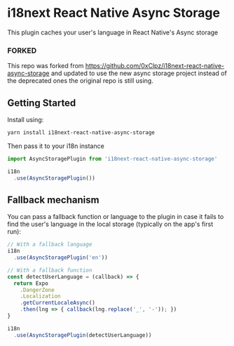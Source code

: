 # i18next React Native Async Storage

This plugin caches your user's language in React Native's Async storage

### FORKED
This repo was forked from https://github.com/0xClpz/i18next-react-native-async-storage and updated to use the new async storage project instead of the deprecated ones the original repo is still using.

## Getting Started

Install using:
```Bash
yarn install i18next-react-native-async-storage
```

Then pass it to your i18n instance
```JavaScript
import AsyncStoragePlugin from 'i18next-react-native-async-storage'

i18n
  .use(AsyncStoragePlugin())
```

## Fallback mechanism

You can pass a fallback function or language to the plugin in case it fails to find the user's language in the local storage (typically on the app's first run):

```JavaScript
// With a fallback language
i18n
  .use(AsyncStoragePlugin('en'))

// With a fallback function
const detectUserLanguage = (callback) => {
  return Expo
    .DangerZone
    .Localization
    .getCurrentLocaleAsync()
    .then(lng => { callback(lng.replace('_', '-')); })
}

i18n
  .use(AsyncStoragePlugin(detectUserLanguage))
```
